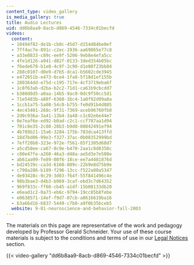```yaml
---
content_type: video_gallery
is_media_gallery: true
title: Audio Lectures
uid: dd6b8aa9-8acb-d869-4546-7334c01becfd
videos:
  content:
  - 10494f82-de1b-cb0c-45d7-d154d84be0ef
  - 7ff4ac7e-891c-c2ec-1936-aa69865e77c8
  - a33e0833-c89c-ee9f-5206-9eb8e4efa5cc
  - 4fe1d126-a941-d82f-0133-3ded354b05bc
  - f6ede678-b1e8-4c9f-2c90-d1e08f23bb84
  - 288c0107-d0e9-d7b5-dca1-b5602cde3945
  - e472651b-e473-6ce4-1fa8-5f18d1ef155b
  - 280364dd-e75d-c195-717e-4cf3719eba6f
  - 1c8f63ab-d2ba-b2c2-71d1-ca61b9cbcdd7
  - b380d8d5-a0aa-14b5-9ac0-0dc9f50cc5d1
  - 71e5483b-a88f-6360-1bc4-1a0f92d99a8a
  - 1ccb1a75-5a08-54c0-b755-fe0d91b4d885
  - 4ec43401-268c-9f31-7369-aceb96760fb8
  - 2d0c936a-3a41-13b4-3a48-c1c02e6e44e7
  - 0e7eaf6e-ed92-b0ad-c2c1-ccf787aa1d94
  - 701c8e35-2c88-28b3-b9d8-80842491ef94
  - 4b789b21-15a6-3284-175b-783dca413ffd
  - 18d7bd06-99e3-f327-37ac-0b08352999bd
  - 7eff28b8-323e-972e-f561-85f1305d68d7
  - a5cd58ee-ca67-0c9e-b470-2aa1c8d8350c
  - c80e47fe-a260-46a3-d48a-ae5d3e7e508e
  - ab61aa99-fe89-08f6-18ce-ee7a4481876d
  - bd24539c-ca3d-6160-809c-22b9e8d75b9e
  - c798a286-b189-f296-13cc-f522a08a5347
  - de93428c-9c29-3d03-f64f-55f841496c4e
  - 98b3bae3-d4b3-b969-3caf-ebd3c7d64352
  - 969f833c-ff60-cb45-a1df-15b08133db20
  - e6ead1c2-0a73-eb6c-9794-19cc85b8febe
  - e0638571-14ef-f9d7-07cb-a8616619ba16
  - b3a66d16-6837-5449-c7b0-a9f0b35bceb5
  website: 9-01-neuroscience-and-behavior-fall-2003
---
```


The materials on this page are representative of the work and pedagogy developed by Professor Gerald Schneider. Your use of these course materials is subject to the conditions and terms of use in our [Legal Notices](/terms) section.

{{< video-gallery "dd6b8aa9-8acb-d869-4546-7334c01becfd" >}}

